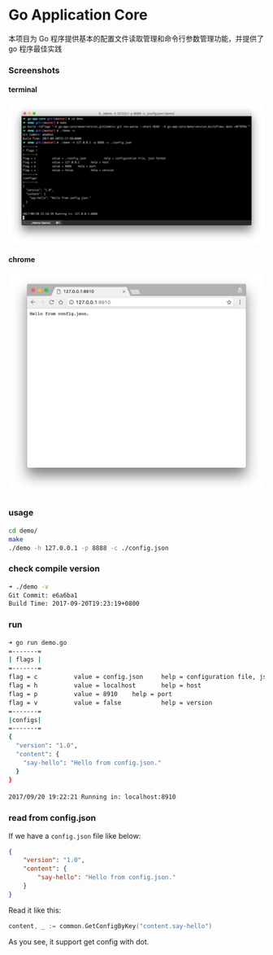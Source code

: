 <h1>Go Application Core</h1>

本项目为 Go 程序提供基本的配置文件读取管理和命令行参数管理功能，并提供了 go 程序最佳实践

### Screenshots

#### terminal
![demo](images/terminal.png)

#### chrome

![chrome](images/chrome.png)
### usage

```bash
cd demo/
make
./demo -h 127.0.0.1 -p 8888 -c ./config.json
```

### check compile version
```bash
➜ ./demo -v
Git Commit: e6a6ba1
Build Time: 2017-09-20T19:23:19+0800
```

### run
```bash
➜ go run demo.go
=-------=
| flags |
=-------=
flag = c          value = config.json     help = configuration file, json format
flag = h          value = localhost       help = host
flag = p          value = 8910    help = port
flag = v          value = false           help = version
=-------=
|configs|
=-------=
{
  "version": "1.0",
  "content": {
    "say-hello": "Hello from config.json."
  }
}

2017/09/20 19:22:21 Running in: localhost:8910
```

### read from config.json

If we have a `config.json` file like below:
```json
{
    "version": "1.0",
    "content": {
        "say-hello": "Hello from config.json."
    }
}
```
Read it like this:
```go
content, _ := common.GetConfigByKey("content.say-hello")
```
As you see, it support get config with dot.

